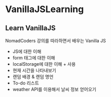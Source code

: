 # VanillaJSLearning

## Learn VanillaJS

NomadCoders 강의를 따라하면서 배우는 Vanilla JS

* JS에 대한 이해
* form 태그에 대한 이해
* localStorage에 대한 이해 + 사용
* 현재 시간을 나타내보기
* 랜덤 배경 & 랜덤 명언
* To-do 리스트
* weather API를 이용해서 날씨 정보 얻어오기